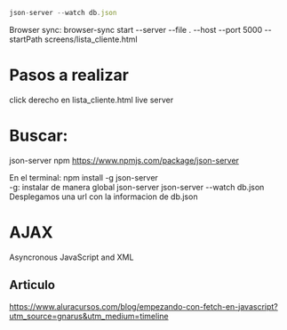 ```js
json-server --watch db.json
```

Browser sync: browser-sync start --server --file . --host --port 5000 --startPath screens/lista_cliente.html


# Pasos a realizar
click derecho en lista_cliente.html
live server

# Buscar:
json-server npm
https://www.npmjs.com/package/json-server

En el terminal:
npm install -g json-server    
  -g: instalar de manera global
json-server
json-server --watch db.json
  Desplegamos una url con la informacion de db.json

# AJAX
Asyncronous JavaScript and XML

## Articulo
https://www.aluracursos.com/blog/empezando-con-fetch-en-javascript?utm_source=gnarus&utm_medium=timeline
